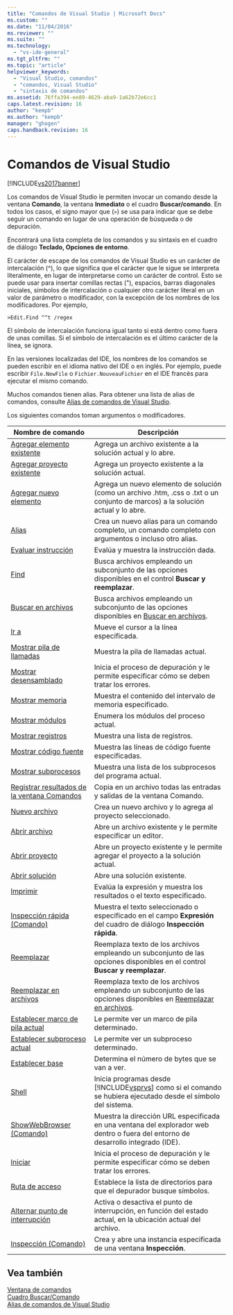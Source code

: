```yaml
---
title: "Comandos de Visual Studio | Microsoft Docs"
ms.custom: ""
ms.date: "11/04/2016"
ms.reviewer: ""
ms.suite: ""
ms.technology: 
  - "vs-ide-general"
ms.tgt_pltfrm: ""
ms.topic: "article"
helpviewer_keywords: 
  - "Visual Studio, comandos"
  - "comandos, Visual Studio"
  - "sintaxis de comandos"
ms.assetid: 76ffa394-ee89-4629-aba9-1a62b72e6cc1
caps.latest.revision: 16
author: "kempb"
ms.author: "kempb"
manager: "ghogen"
caps.handback.revision: 16
---
```

# Comandos de Visual Studio
[!INCLUDE[vs2017banner](../../code-quality/includes/vs2017banner.md)]

Los comandos de Visual Studio le permiten invocar un comando desde la ventana **Comando**, la ventana **Inmediato** o el cuadro **Buscar\/comando**. En todos los casos, el signo mayor que \(`>`\) se usa para indicar que se debe seguir un comando en lugar de una operación de búsqueda o de depuración.  
  
 Encontrará una lista completa de los comandos y su sintaxis en el cuadro de diálogo **Teclado, Opciones de entorno**.  
  
 El carácter de escape de los comandos de Visual Studio es un carácter de intercalación \(^\), lo que significa que el carácter que le sigue se interpreta literalmente, en lugar de interpretarse como un carácter de control. Esto se puede usar para insertar comillas rectas \("\), espacios, barras diagonales iniciales, símbolos de intercalación o cualquier otro carácter literal en un valor de parámetro o modificador, con la excepción de los nombres de los modificadores. Por ejemplo,  
  
```  
>Edit.Find ^^t /regex  
```  
  
 El símbolo de intercalación funciona igual tanto si está dentro como fuera de unas comillas. Si el símbolo de intercalación es el último carácter de la línea, se ignora.  
  
 En las versiones localizadas del IDE, los nombres de los comandos se pueden escribir en el idioma nativo del IDE o en inglés. Por ejemplo, puede escribir `File.NewFile` o `Fichier.NouveauFichier`  en el IDE francés para ejecutar el mismo comando.  
  
 Muchos comandos tienen alias. Para obtener una lista de alias de comandos, consulte [Alias de comandos de Visual Studio](../../ide/reference/visual-studio-command-aliases.md).  
  
 Los siguientes comandos toman argumentos o modificadores.  
  
|Nombre de comando|Descripción|  
|-----------------------|-----------------|  
|[Agregar elemento existente](../../ide/reference/add-existing-item-command.md)|Agrega un archivo existente a la solución actual y lo abre.|  
|[Agregar proyecto existente](../../ide/reference/add-existing-project-command.md)|Agrega un proyecto existente a la solución actual.|  
|[Agregar nuevo elemento](../../ide/reference/add-new-item-command.md)|Agrega un nuevo elemento de solución \(como un archivo .htm, .css o .txt o un conjunto de marcos\) a la solución actual y lo abre.|  
|[Alias](../../ide/reference/alias-command.md)|Crea un nuevo alias para un comando completo, un comando completo con argumentos o incluso otro alias.|  
|[Evaluar instrucción](../../ide/reference/evaluate-statement-command.md)|Evalúa y muestra la instrucción dada.|  
|[Find](../../ide/reference/find-command.md)|Busca archivos empleando un subconjunto de las opciones disponibles en el control **Buscar y reemplazar**.|  
|[Buscar en archivos](../../ide/reference/find-in-files-command.md)|Busca archivos empleando un subconjunto de las opciones disponibles en [Buscar en archivos](../../ide/find-in-files.md).|  
|[Ir a](../../ide/reference/go-to-command.md)|Mueve el cursor a la línea especificada.|  
|[Mostrar pila de llamadas](../../ide/reference/list-call-stack-command.md)|Muestra la pila de llamadas actual.|  
|[Mostrar desensamblado](../../ide/reference/list-disassembly-command.md)|Inicia el proceso de depuración y le permite especificar cómo se deben tratar los errores.|  
|[Mostrar memoria](../../ide/reference/list-memory-command.md)|Muestra el contenido del intervalo de memoria especificado.|  
|[Mostrar módulos](../../ide/reference/list-modules-command.md)|Enumera los módulos del proceso actual.|  
|[Mostrar registros](../../ide/reference/list-registers-command.md)|Muestra una lista de registros.|  
|[Mostrar código fuente](../../ide/reference/list-source-command.md)|Muestra las líneas de código fuente especificadas.|  
|[Mostrar subprocesos](../../ide/reference/list-threads-command.md)|Muestra una lista de los subprocesos del programa actual.|  
|[Registrar resultados de la ventana Comandos](../../ide/reference/log-command-window-output-command.md)|Copia en un archivo todas las entradas y salidas de la ventana Comando.|  
|[Nuevo archivo](../../ide/reference/new-file-command.md)|Crea un nuevo archivo y lo agrega al proyecto seleccionado.|  
|[Abrir archivo](../../ide/reference/open-file-command.md)|Abre un archivo existente y le permite especificar un editor.|  
|[Abrir proyecto](../../ide/reference/open-project-command.md)|Abre un proyecto existente y le permite agregar el proyecto a la solución actual.|  
|[Abrir solución](../../ide/reference/open-solution-command.md)|Abre una solución existente.|  
|[Imprimir](../../ide/reference/print-command.md)|Evalúa la expresión y muestra los resultados o el texto especificado.|  
|[Inspección rápida \(Comando\)](../../ide/reference/quick-watch-command.md)|Muestra el texto seleccionado o especificado en el campo **Expresión** del cuadro de diálogo **Inspección rápida**.|  
|[Reemplazar](../../ide/reference/replace-command.md)|Reemplaza texto de los archivos empleando un subconjunto de las opciones disponibles en el control **Buscar y reemplazar**.|  
|[Reemplazar en archivos](../../ide/reference/replace-in-files-command.md)|Reemplaza texto de los archivos empleando un subconjunto de las opciones disponibles en [Reemplazar en archivos](../../ide/replace-in-files.md).|  
|[Establecer marco de pila actual](../../ide/reference/set-current-stack-frame-command.md)|Le permite ver un marco de pila determinado.|  
|[Establecer subproceso actual](../../ide/reference/set-current-thread-command.md)|Le permite ver un subproceso determinado.|  
|[Establecer base](../../ide/reference/set-radix-command.md)|Determina el número de bytes que se van a ver.|  
|[Shell](../../ide/reference/shell-command.md)|Inicia programas desde [!INCLUDE[vsprvs](../../code-quality/includes/vsprvs_md.md)] como si el comando se hubiera ejecutado desde el símbolo del sistema.|  
|[ShowWebBrowser \(Comando\)](../../ide/reference/showwebbrowser-command.md)|Muestra la dirección URL especificada en una ventana del explorador web dentro o fuera del entorno de desarrollo integrado \(IDE\).|  
|[Iniciar](../../ide/reference/start-command.md)|Inicia el proceso de depuración y le permite especificar cómo se deben tratar los errores.|  
|[Ruta de acceso](../../ide/reference/symbol-path-command.md)|Establece la lista de directorios para que el depurador busque símbolos.|  
|[Alternar punto de interrupción](../../ide/reference/toggle-breakpoint-command.md)|Activa o desactiva el punto de interrupción, en función del estado actual, en la ubicación actual del archivo.|  
|[Inspección \(Comando\)](../../ide/reference/watch-command.md)|Crea y abre una instancia especificada de una ventana **Inspección**.|  
  
## Vea también  
 [Ventana de comandos](../../ide/reference/command-window.md)   
 [Cuadro Buscar\/Comando](../../ide/find-command-box.md)   
 [Alias de comandos de Visual Studio](../../ide/reference/visual-studio-command-aliases.md)